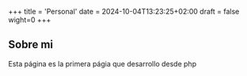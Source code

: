 +++
title = 'Personal'
date = 2024-10-04T13:23:25+02:00
draft = false
wight=0
+++
## Sobre mi

Esta página es la primera págia que desarrollo desde php 
